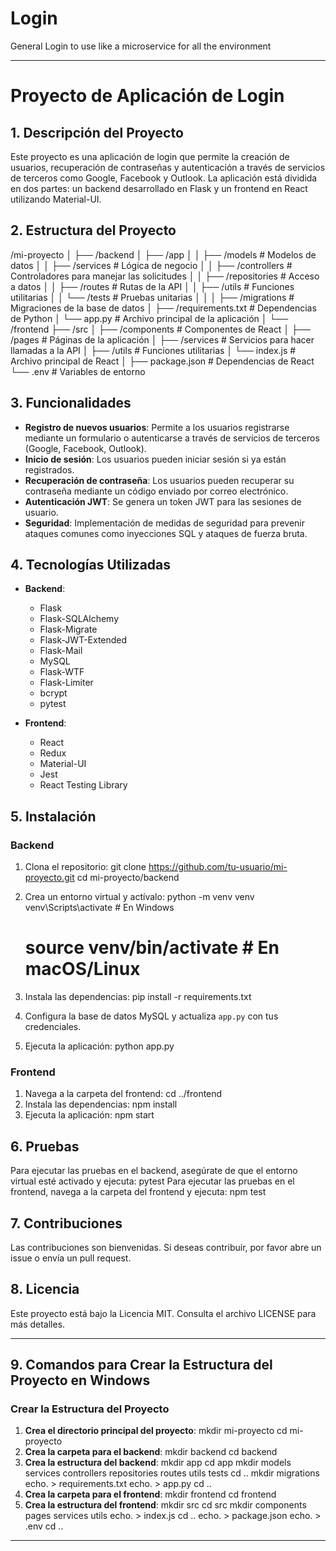 # Login
General Login to use like a microservice for all the environment

---

# Proyecto de Aplicación de Login

## 1. Descripción del Proyecto

Este proyecto es una aplicación de login que permite la creación de usuarios, recuperación de contraseñas y autenticación a través de servicios de terceros como Google, Facebook y Outlook. La aplicación está dividida en dos partes: un backend desarrollado en Flask y un frontend en React utilizando Material-UI.

## 2. Estructura del Proyecto
/mi-proyecto
│
├── /backend
│   ├── /app
│   │   ├── /models          # Modelos de datos
│   │   ├── /services        # Lógica de negocio
│   │   ├── /controllers     # Controladores para manejar las solicitudes
│   │   ├── /repositories     # Acceso a datos
│   │   ├── /routes          # Rutas de la API
│   │   ├── /utils           # Funciones utilitarias
│   │   └── /tests           # Pruebas unitarias
│   │
│   ├── /migrations          # Migraciones de la base de datos
│   ├── /requirements.txt    # Dependencias de Python
│   └── app.py               # Archivo principal de la aplicación
│
└── /frontend
    ├── /src
    │   ├── /components      # Componentes de React
    │   ├── /pages           # Páginas de la aplicación
    │   ├── /services        # Servicios para hacer llamadas a la API
    │   ├── /utils           # Funciones utilitarias
    │   └── index.js         # Archivo principal de React
    │
    ├── package.json          # Dependencias de React
    └── .env                  # Variables de entorno
## 3. Funcionalidades

- **Registro de nuevos usuarios**: Permite a los usuarios registrarse mediante un formulario o autenticarse a través de servicios de terceros (Google, Facebook, Outlook).
- **Inicio de sesión**: Los usuarios pueden iniciar sesión si ya están registrados.
- **Recuperación de contraseña**: Los usuarios pueden recuperar su contraseña mediante un código enviado por correo electrónico.
- **Autenticación JWT**: Se genera un token JWT para las sesiones de usuario.
- **Seguridad**: Implementación de medidas de seguridad para prevenir ataques comunes como inyecciones SQL y ataques de fuerza bruta.

## 4. Tecnologías Utilizadas

- **Backend**:
  - Flask
  - Flask-SQLAlchemy
  - Flask-Migrate
  - Flask-JWT-Extended
  - Flask-Mail
  - MySQL
  - Flask-WTF
  - Flask-Limiter
  - bcrypt
  - pytest

- **Frontend**:
  - React
  - Redux
  - Material-UI
  - Jest
  - React Testing Library

## 5. Instalación

### Backend

1. Clona el repositorio:
git clone https://github.com/tu-usuario/mi-proyecto.git
   cd mi-proyecto/backend
2. Crea un entorno virtual y actívalo:
python -m venv venv
   venv\Scripts\activate  # En Windows
   # source venv/bin/activate  # En macOS/Linux
3. Instala las dependencias:
pip install -r requirements.txt
4. Configura la base de datos MySQL y actualiza  `app.py`  con tus credenciales.

5. Ejecuta la aplicación:
python app.py
### Frontend

1. Navega a la carpeta del frontend:
cd ../frontend
2. Instala las dependencias:
npm install
3. Ejecuta la aplicación:
npm start
## 6. Pruebas

Para ejecutar las pruebas en el backend, asegúrate de que el entorno virtual esté activado y ejecuta:
pytest
Para ejecutar las pruebas en el frontend, navega a la carpeta del frontend y ejecuta:
npm test
## 7. Contribuciones

Las contribuciones son bienvenidas. Si deseas contribuir, por favor abre un issue o envía un pull request.

## 8. Licencia

Este proyecto está bajo la Licencia MIT. Consulta el archivo LICENSE para más detalles.

---

## 9. Comandos para Crear la Estructura del Proyecto en Windows

### Crear la Estructura del Proyecto

1. **Crea el directorio principal del proyecto**:
mkdir mi-proyecto
   cd mi-proyecto
2. **Crea la carpeta para el backend**:
mkdir backend
   cd backend
3. **Crea la estructura del backend**:
mkdir app
   cd app
   mkdir models services controllers repositories routes utils tests
   cd ..
   mkdir migrations
   echo. > requirements.txt
   echo. > app.py
   cd ..
4. **Crea la carpeta para el frontend**:
mkdir frontend
   cd frontend
5. **Crea la estructura del frontend**:
mkdir src
   cd src
   mkdir components pages services utils
   echo. > index.js
   cd ..
   echo. > package.json
   echo. > .env
   cd ..
---

